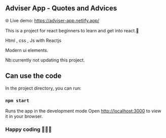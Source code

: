 ## Adviser App - Quotes and Advices

🌐 Live demo: https://adviser-app.netlify.app/

This is a project for react beginners to learn and get into react.💪

Html , css , Js with Reactjs

Modern ui elements.

Nb:currently not updating this project.


## Can use the code

In the project directory, you can run:

### `npm start`

Runs the app in the development mode
Open [http://localhost:3000](http://localhost:3000) to view it in your browser.

### Happy coding 👨🏻‍💻

